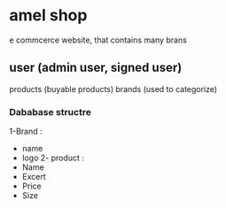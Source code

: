 # amel shop

e commcerce website, that contains many brans

## user (admin user, signed user)
products (buyable products)
brands (used to categorize)

### Dababase structre

1-Brand : 
- name 
- logo
2- product :
- Name
- Excert
- Price
- Size
